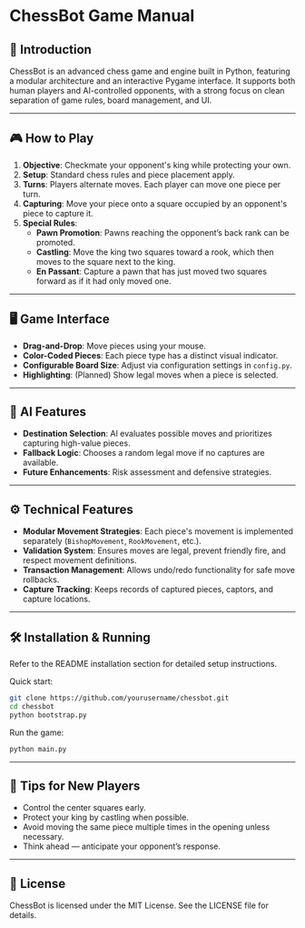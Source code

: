 # ChessBot Game Manual

## 📖 Introduction
ChessBot is an advanced chess game and engine built in Python, featuring a modular architecture and an interactive Pygame interface. 
It supports both human players and AI-controlled opponents, with a strong focus on clean separation of game rules, board management, and UI.

---

## 🎮 How to Play
1. **Objective**: Checkmate your opponent's king while protecting your own.
2. **Setup**: Standard chess rules and piece placement apply.
3. **Turns**: Players alternate moves. Each player can move one piece per turn.
4. **Capturing**: Move your piece onto a square occupied by an opponent's piece to capture it.
5. **Special Rules**:
   - **Pawn Promotion**: Pawns reaching the opponent’s back rank can be promoted.
   - **Castling**: Move the king two squares toward a rook, which then moves to the square next to the king.
   - **En Passant**: Capture a pawn that has just moved two squares forward as if it had only moved one.

---

## 🖥 Game Interface
- **Drag-and-Drop**: Move pieces using your mouse.
- **Color-Coded Pieces**: Each piece type has a distinct visual indicator.
- **Configurable Board Size**: Adjust via configuration settings in `config.py`.
- **Highlighting**: (Planned) Show legal moves when a piece is selected.

---

## 🤖 AI Features
- **Destination Selection**: AI evaluates possible moves and prioritizes capturing high-value pieces.
- **Fallback Logic**: Chooses a random legal move if no captures are available.
- **Future Enhancements**: Risk assessment and defensive strategies.

---

## ⚙ Technical Features
- **Modular Movement Strategies**: Each piece's movement is implemented separately (`BishopMovement`, `RookMovement`, etc.).
- **Validation System**: Ensures moves are legal, prevent friendly fire, and respect movement definitions.
- **Transaction Management**: Allows undo/redo functionality for safe move rollbacks.
- **Capture Tracking**: Keeps records of captured pieces, captors, and capture locations.

---

## 🛠 Installation & Running
Refer to the README installation section for detailed setup instructions.

Quick start:
```bash
git clone https://github.com/yourusername/chessbot.git
cd chessbot
python bootstrap.py
```

Run the game:
```bash
python main.py
```

---

## 🎯 Tips for New Players
- Control the center squares early.
- Protect your king by castling when possible.
- Avoid moving the same piece multiple times in the opening unless necessary.
- Think ahead — anticipate your opponent’s response.

---

## 📜 License
ChessBot is licensed under the MIT License. See the LICENSE file for details.

